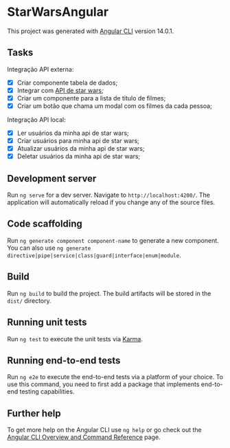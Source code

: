 # StarWarsAngular

This project was generated with [Angular CLI](https://github.com/angular/angular-cli) version 14.0.1.

## Tasks

Integração API externa:
- [X] Criar componente tabela de dados;
- [X] Integrar com [API de star wars](https://swapi.dev/api/);
- [X] Criar um componente para a lista de titulo de filmes;
- [X] Criar um botão que chama um modal com os filmes da cada pessoa;

Integração API local:
- [X] Ler usuários da minha api de star wars;
- [X] Criar usuários para minha api de star wars;
- [X] Atualizar usuários da minha api de star wars;
- [X] Deletar usuários da minha api de star wars;

## Development server

Run `ng serve` for a dev server. Navigate to `http://localhost:4200/`. The application will automatically reload if you change any of the source files.

## Code scaffolding

Run `ng generate component component-name` to generate a new component. You can also use `ng generate directive|pipe|service|class|guard|interface|enum|module`.

## Build

Run `ng build` to build the project. The build artifacts will be stored in the `dist/` directory.

## Running unit tests

Run `ng test` to execute the unit tests via [Karma](https://karma-runner.github.io).

## Running end-to-end tests

Run `ng e2e` to execute the end-to-end tests via a platform of your choice. To use this command, you need to first add a package that implements end-to-end testing capabilities.

## Further help

To get more help on the Angular CLI use `ng help` or go check out the [Angular CLI Overview and Command Reference](https://angular.io/cli) page.
